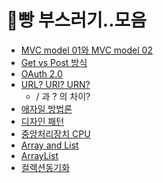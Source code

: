 # 🍞빵 부스러기..모음

- [MVC model 01와 MVC model 02](https://github.com/mingyeungAA/ETC/blob/master/MVC_model_1(vs)MVC_model_2.md)
- [Get vs Post 방식](https://github.com/mingyeungAA/ETC/blob/master/Get%26Post%EB%B0%A9%EC%8B%9D.md)
- [OAuth 2.0](https://github.com/mingyeungAA/ETC/blob/master/OAuth_2.0.md)
- [URL? URI? URN?](https://github.com/mingyeungAA/ETC/blob/master/URL%26URI%26URN.md)
  - / 과 ? 의 차이?
- [애자일 방법론](https://github.com/mingyeungAA/ETC/blob/master/%EC%95%A0%EC%9E%90%EC%9D%BC%EB%B0%A9%EB%B2%95%EB%A1%A0.md)
- [디자인 패턴](https://github.com/mingyeungAA/ETC/blob/master/%EB%94%94%EC%9E%90%EC%9D%B8%ED%8C%A8%ED%84%B4.md)
- [중앙처리장치 CPU](https://github.com/mingyeungAA/ETC/blob/master/%EC%A4%91%EC%95%99%EC%B2%98%EB%A6%AC%EC%9E%A5%EC%B9%98(CPU).md)
- [Array and List](https://github.com/mingyeungAA/ETC/blob/master/ArrayandList.md)
- [ArrayList](https://github.com/mingyeungAA/ETC/blob/master/ArrayList.md)
- [컬렉션동기화](https://github.com/mingyeungAA/ETC/blob/master/%EC%BB%AC%EB%A0%89%EC%85%98%EB%8F%99%EA%B8%B0%ED%99%94.md)

<br>

